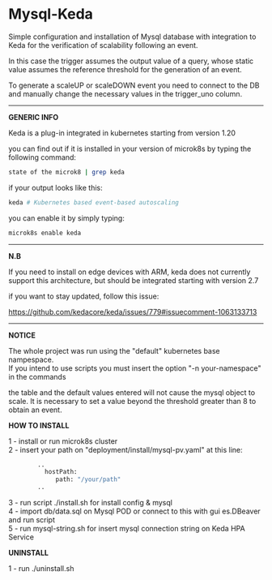 # Mysql-Keda


Simple configuration and installation of Mysql database with integration to Keda for the verification of scalability following an event.

In this case the trigger assumes the output value of a query, whose static value assumes the reference threshold for the generation of an event.

To generate a scaleUP or scaleDOWN event you need to connect to the DB and manually change the necessary values ​​in the trigger_uno column.


__________________________________

<b>GENERIC INFO</b>

Keda is a plug-in integrated in kubernetes starting from version 1.20

you can find out if it is installed in your version of microk8s by typing the following command:
```sh
state of the microk8 | grep keda
```

if your output looks like this:
```sh
keda # Kubernetes based event-based autoscaling
```

you can enable it by simply typing:
```sh
microk8s enable keda
```
__________________________________

<b>N.B</b>

If you need to install on edge devices with ARM, keda does not currently support this architecture, but should be integrated starting with version 2.7

if you want to stay updated, follow this issue:

https://github.com/kedacore/keda/issues/779#issuecomment-1063133713

__________________________________

<b>NOTICE</b>

The whole project was run using the "default" kubernetes base nampespace.<br>
If you intend to use scripts you must insert the option "-n your-namespace" in the commands<br>

the table and the default values ​​entered will not cause the mysql object to scale. It is necessary to set a value beyond the threshold greater than 8 to obtain an event.

<b>HOW TO INSTALL</b>

1 - install or run microk8s cluster<br>
2 - insert your path on "deployment/install/mysql-pv.yaml" at this line:<br>
```sh    
        ..
          hostPath:
             path: "/your/path"
        ..
```
	
3 - run script ./install.sh for install config & mysql<br>
4 - import db/data.sql on Mysql POD or connect to this with gui es.DBeaver and run script<br> 
5 - run mysql-string.sh for insert mysql connection string on Keda HPA Service

<b>UNINSTALL</b>

1 - run ./uninstall.sh


